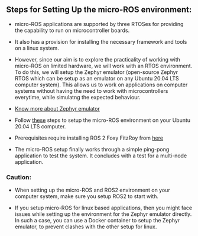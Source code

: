 ## Steps for Setting Up the micro-ROS environment:

* micro-ROS applications are supported by three RTOSes for providing the capability to run on microcontroller boards.

* It also has a provision for installing the necessary framework and tools on a linux system.

* However, since our aim is to explore the practicality of working with micro-ROS on limited hardware, we will work with an RTOS environment. To do this, we will setup the Zephyr emulator (open-source Zephyr RTOS which can be setup as an emulator on any Ubuntu 20.04 LTS computer system). This allows us to work on applications on computer systems without having the need to work with microcontrollers everytime, while simulatng the expected behaviour.

* [Know more about Zephyr emulator](https://docs.zephyrproject.org/latest/boards/posix/native_posix/doc/index.html)

* Follow [these](https://micro-ros.github.io/docs/tutorials/advanced/zephyr_emulator/) steps to setup the micro-ROS environment on your Ubuntu 20.04 LTS computer. 

* Prerequisites require installing ROS 2 Foxy FitzRoy from [here](https://index.ros.org/doc/ros2/Installation/Foxy/Linux-Install-Debians/)

* The micro-ROS setup finally works through a simple ping-pong application to test the system. It concludes with a test for a multi-node application.

### Caution:

* When setting up the micro-ROS and ROS2 environment on your computer system, make sure you setup ROS2 to start with.

* If you setup micro-ROS for linux based applications, then you might face issues while setting up the environment for the Zephyr emulator directly. In such a case, you can use a Docker container to setup the Zephyr emulator, to prevent clashes with the other setup for linux.